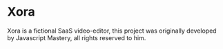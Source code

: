 # Xora 

Xora is a fictional SaaS video-editor, this project was originally developed by Javascript Mastery, all rights reserved to him.